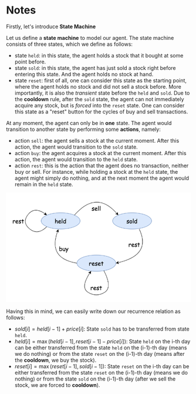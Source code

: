 # Notes

Firstly, let's introduce **State Machine**

Let us define a **state machine** to model our agent. The state machine consists of three states, which we define as follows:

- state `held`: in this state, the agent holds a stock that it bought at some point before.
- state `sold`: in this state, the agent has just sold a stock right before entering this state. And the agent holds no stock at hand.
- state `reset`: first of all, one can consider this state as the starting point, where the agent holds no stock and did not sell a stock before. More importantly, it is also the *transient* state before the `held` and `sold`. Due to the **cooldown** rule, after the `sold` state, the agent can not immediately acquire any stock, but is *forced* into the `reset` state. One can consider this state as a "reset" button for the cycles of buy and sell transactions.

At any moment, the agent can only be in **one** state. The agent would transition to another state by performing some **actions**, namely:

- action `sell`: the agent sells a stock at the current moment. After this action, the agent would transition to the `sold` state.
- action `buy`: the agent acquires a stock at the current moment. After this action, the agent would transition to the `held` state.
- action `rest`: this is the action that the agent does no transaction, neither buy or sell. For instance, while holding a stock at the `held` state, the agent might simply do nothing, and at the next moment the agent would remain in the `held` state.

![image-20221227123837071](NOTES.assets/image-20221227123837071.png)

Having this in mind, we can easily write down our recurrence relation as follows:

- $sold[i]=held[i-1]+price[i]$: State `sold` has to be transferred from state `held`.
- $held[i]=\max(held[i-1], reset[i-1]-price[i])$: State `held` on the i-th day can  be either transferred from the state `held` on the (i-1)-th day (means we do nothing) or from the state `reset` on the (i-1)-th day (means after the **cooldown**, we buy the stock).
- $reset[i]=\max(reset[i-1], sold[i-1])$: State `reset` on the i-th day can  be either transferred from the state `reset` on the (i-1)-th day (means we do nothing) or from the state `sold` on the (i-1)-th day (after we sell the stock, we are forced to **cooldown**).

